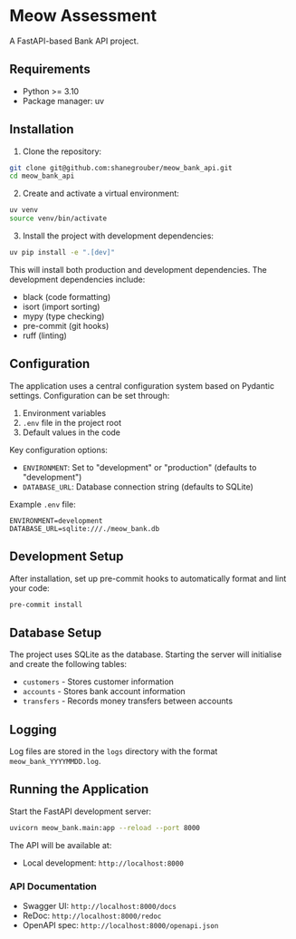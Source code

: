 # Meow Assessment

A FastAPI-based Bank API project.

## Requirements

- Python >= 3.10
- Package manager: uv

## Installation

1. Clone the repository:

```bash
git clone git@github.com:shanegrouber/meow_bank_api.git
cd meow_bank_api
```

2. Create and activate a virtual environment:

```bash
uv venv
source venv/bin/activate
```

3. Install the project with development dependencies:

```bash
uv pip install -e ".[dev]"
```

This will install both production and development dependencies. The development dependencies include:

- black (code formatting)
- isort (import sorting)
- mypy (type checking)
- pre-commit (git hooks)
- ruff (linting)

## Configuration

The application uses a central configuration system based on Pydantic settings. Configuration can be set through:

1. Environment variables
2. `.env` file in the project root
3. Default values in the code

Key configuration options:

- `ENVIRONMENT`: Set to "development" or "production" (defaults to "development")
- `DATABASE_URL`: Database connection string (defaults to SQLite)

Example `.env` file:

```env
ENVIRONMENT=development
DATABASE_URL=sqlite:///./meow_bank.db
```

## Development Setup

After installation, set up pre-commit hooks to automatically format and lint your code:

```bash
pre-commit install
```

## Database Setup

The project uses SQLite as the database.
Starting the server will initialise and create the following tables:

- `customers` - Stores customer information
- `accounts` - Stores bank account information
- `transfers` - Records money transfers between accounts

## Logging

Log files are stored in the `logs` directory with the format `meow_bank_YYYYMMDD.log`.

## Running the Application

Start the FastAPI development server:

```bash
uvicorn meow_bank.main:app --reload --port 8000
```

The API will be available at:

- Local development: `http://localhost:8000`

### API Documentation

- Swagger UI: `http://localhost:8000/docs`
- ReDoc: `http://localhost:8000/redoc`
- OpenAPI spec: `http://localhost:8000/openapi.json`
